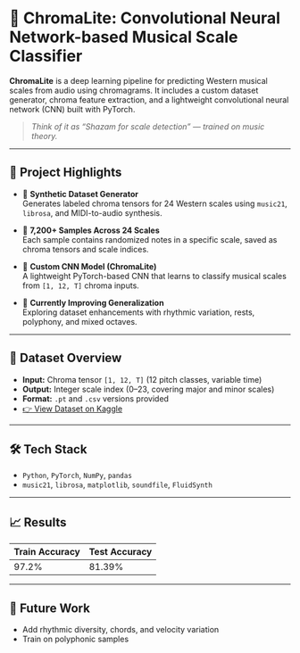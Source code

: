 # 🎵 ChromaLite: Convolutional Neural Network-based Musical Scale Classifier
 
**ChromaLite** is a deep learning pipeline for predicting Western musical scales from audio using chromagrams. It includes a custom dataset generator, chroma feature extraction, and a lightweight convolutional neural network (CNN) built with PyTorch.

> _Think of it as “Shazam for scale detection” — trained on music theory._

---

## 📁 Project Highlights

- 🔧 **Synthetic Dataset Generator**  
  Generates labeled chroma tensors for 24 Western scales using `music21`, `librosa`, and MIDI-to-audio synthesis.

- 🎼 **7,200+ Samples Across 24 Scales**  
  Each sample contains randomized notes in a specific scale, saved as chroma tensors and scale indices.

- 🧠 **Custom CNN Model (ChromaLite)**  
  A lightweight PyTorch-based CNN that learns to classify musical scales from `[1, 12, T]` chroma inputs.

- 🔁 **Currently Improving Generalization**  
  Exploring dataset enhancements with rhythmic variation, rests, polyphony, and mixed octaves.

---

## 🔬 Dataset Overview

- **Input:** Chroma tensor `[1, 12, T]` (12 pitch classes, variable time)
- **Output:** Integer scale index (0–23, covering major and minor scales)
- **Format:** `.pt` and `.csv` versions provided
- [👉 View Dataset on Kaggle](https://www.kaggle.com/datasets/omavashia/synthetic-scale-chromagraph-tensor-dataset)

---

## 🛠️ Tech Stack

- `Python`, `PyTorch`, `NumPy`, `pandas`  
- `music21`, `librosa`, `matplotlib`, `soundfile`, `FluidSynth`
---

## 📈 Results 

| Train Accuracy | Test Accuracy |
|----------------|---------------|
| 97.2%          | 81.39%         |

---

## 🔭 Future Work

- Add rhythmic diversity, chords, and velocity variation
- Train on polyphonic samples
